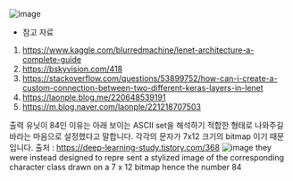 ![image](https://user-images.githubusercontent.com/76835313/141393314-39e0e1be-c399-4629-9ced-b19568daff61.png)
* 참고 자료
1. https://www.kaggle.com/blurredmachine/lenet-architecture-a-complete-guide
2. https://bskyvision.com/418
3. https://stackoverflow.com/questions/53899752/how-can-i-create-a-custom-connection-between-two-different-keras-layers-in-lenet
4. https://laonple.blog.me/220648539191
5. https://m.blog.naver.com/laonple/221218707503

출력 유닛이 84인 이유는 아래 보이는 ASCII set을 해석하기 적합한 형태로 나와주길 바라는 마음으로 설정했다고 말합니다. 각각의 문자가 7x12 크기의 bitmap 이기 때문입니다.
출처 : https://deep-learning-study.tistory.com/368
![image](https://user-images.githubusercontent.com/76835313/147677651-cc441abe-6525-4c4e-a026-3d640e58dd10.png)
they were instead designed to repre sent a stylized image of the corresponding character class drawn on a 7 x 12 bitmap hence the number 84
